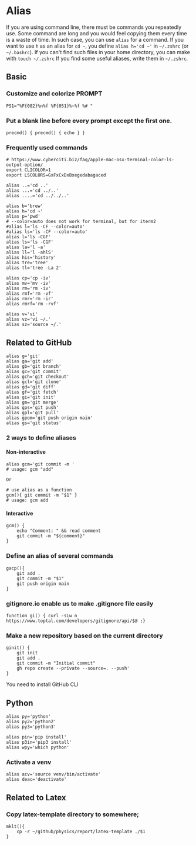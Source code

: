 # Alias

If you are using command line, there must be commands you repeatedly use.
Some command are long and you would feel copying them every time is a waste of time. In such case, you can use `alias` for a command. If you want to use `h` as an alias for `cd ~`, you define `alias h='cd ~'` in `~/.zshrc` (or `~/.bashrc`). If you can't find such files in your home directory, you can make with `touch ~/.zshrc`
If you find some useful aliases, write them in `~/.zshrc`.

## Basic

### Customize and colorize PROMPT
```
PS1="%F{082}%n%f %F{051}%~%f %# "
```

### Put a blank line before every prompt except the first one.
```
precmd() { precmd() { echo } }
```

### Frequently used commands
```
# https://www.cyberciti.biz/faq/apple-mac-osx-terminal-color-ls-output-option/
export CLICOLOR=1
export LSCOLORS=GxFxCxDxBxegedabagaced

alias ..='cd ..'
alias ...='cd ../..'
alias ....='cd ../../..'

alias b='brew'
alias h='cd ~'
alias p='pwd'
# --color=auto does not work for terminal, but for iterm2
#alias l='ls -CF --color=auto'
#alias ls='ls -CF --color=auto'
alias l='ls -CGF'
alias ls='ls -CGF'
alias la='l -a'
alias ll='l -ahlS'
alias his='history'
alias tre='tree'
alias tl='tree -La 2'

alias cp='cp -iv'
alias mv='mv -iv'
alias rm='rm -iv'
alias rmf='rm -vf'
alias rmr='rm -ir'
alias rmrf='rm -rvf'

alias v='vi'
alias vz='vi ~/.'
alias sz='source ~/.'
```


## Related to GitHub
```
alias g='git'
alias ga='git add'
alias gb='git branch'
alias gc='git commit'
alias gch='git checkout'
alias gcl='git clone'
alias gd='git diff'
alias gf='git fetch'
alias gi='git init'
alias gm='git merge'
alias gps='git push'
alias gpl='git pull'
alias gpom='git push origin main'
alias gs='git status'
```
### 2 ways to define aliases
#### Non-interactive
```
alias gcm='git commit -m '
# usage: gcm "add"

Or

# use alias as a function
gcm(){ git commit -m "$1" }
# usage: gcm add
```

#### Interactive
```
gcm() {
	echo "Comment: " && read comment
	git commit -m "${comment}"
}
```


### Define an alias of several commands
```
gacp(){
	git add .
	git commit -m "$1"
	git push origin main
}
```

### gitignore.io enable us to make .gitignore file easily
```
function gi() { curl -sLw n https://www.toptal.com/developers/gitignore/api/$@ ;}
```

### Make a new repository based on the current directory
```
ginit() {
	git init
	git add .
	git commit -m "Initial commit"
	gh repo create --private --source=. --push'
}
```
You need to install GitHub CLI

## Python
```
alias py='python'
alias py2='python2'
alias py3='python3'

alias pin='pip install'
alias p3in='pip3 install'
alias wpy='which python'
```

### Activate a venv
```
alias acv='source venv/bin/activate'
alias deac='deactivate'
```

## Related to Latex
### Copy latex-template directory to somewhere;
```
mklt(){
	cp -r ~/github/physics/report/latex-template ./$1
}
```
